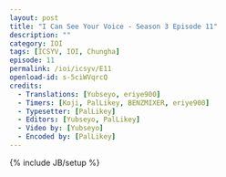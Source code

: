 ```yaml
---
layout: post
title: "I Can See Your Voice - Season 3 Episode 11"
description: ""
category: IOI
tags: [ICSYV, IOI, Chungha]
episode: 11
permalink: /ioi/icsyv/E11
openload-id: s-5ciWVqrcQ
credits:
  - Translations: [Yubseyo, eriye900]
  - Timers: [Koji, PalLikey, BENZMIXER, eriye900]
  - Typesetter: [PalLikey]
  - Editors: [Yubseyo, PalLikey]
  - Video by: [Yubseyo]
  - Encoded by: [PalLikey]
---
```

{% include JB/setup %}
